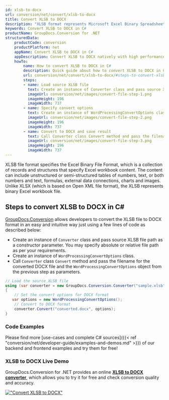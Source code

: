 ```yaml
---
id: xlsb-to-docx
url: conversion/net/convert/xlsb-to-docx
title: Convert XLSB to DOCX
description: "XLSB format represents Microsoft Excel Binary Spreadsheet File with .xlsb extension. Learn how to convert XLSB to DOCX file programmatically in C# language using GroupDocs.Conversion for .NET library."
keywords: Convert XLSB to DOCX in C#
productName: GroupDocs.Conversion for .NET
structuredData:
    productCode: conversion
    productPlatform: net
    appName: Convert XLSB to DOCX in C#
    appDescription: Convert XLSB to DOCX natively with high performance using C# language and server side GroupDocs.Conversion for .NET APIs, without the use of any software like Microsoft or Open Office.
    howTo:
        name: How to convert XLSB to DOCX in C# 
        description: Quick guide about how to convert XLSB to DOCX in C# with high performance and accuracy.
        url: conversion/net/convert/xlsb-to-docx/#steps-to-convert-xlsb-to-docx-in-c
        steps:
        - name: Load source XLSB file 
          text: Create an instance of Converter class and pass source XLSB file path as a constructor parameter. You may specify absolute or relative file path as per your requirements. 
          imageUrl: conversion/net/images/convert-file-step-1.png
          imageHeight: 196
          imageWidth: 737
        - name: Specify convert options 
          text: Create an instance of WordProcessingConvertOptions class.
          imageUrl: conversion/net/images/convert-file-step-2.png
          imageHeight: 196
          imageWidth: 737
        - name: Convert to DOCX and save result 
          text: Call Converter class Convert method and pass the filename for the converted HTML file and the WordProcessingConvertOptions object from the previous step as parameters.
          imageUrl: conversion/net/images/convert-file-step-3.png
          imageHeight: 196
          imageWidth: 737
---
```


XLSB file format specifies the Excel Binary File Format, which is a collection of records and structures that specify Excel workbook content. The content can include unstructured or semi-structured tables of numbers, text, or both numbers and text, formulas, external data connections, charts and images. Unlike XLSX (which is based on Open XML file format), the XLSB represents binary Excel workbook file.

## Steps to convert XLSB to DOCX in C#

[GroupDocs.Conversion](https://products.groupdocs.com/conversion/net) allows developers to convert the XLSB file to DOCX format in an easy and intuitive way just using a few lines of code as described below:

* Create an instance of `Converter` class and pass source XLSB file path as a constructor parameter. You may specify absolute or relative file path as per your requirements. 
* Create an instance of `WordProcessingConvertOptions` class.
* Call `Converter` class `Convert` method and pass the filename for the converted DOCX file and the `WordProcessingConvertOptions` object from the previous step as parameters.

```csharp
// Load the source XLSB file
using (var converter = new GroupDocs.Conversion.Converter("sample.xlsb"))
{
    // Set the convert options for DOCX format
   var options = new WordProcessingConvertOptions();
    // Convert to DOCX format
    converter.Convert("converted.docx", options);
}
```

### Code Examples

Please find more [use-cases and complete C# sources]({{< ref "conversion/net/developer-guide/examples-and-demos.md" >}}) of our backend and frontend examples and try them for free!

### XLSB to DOCX Live Demo

GroupDocs.Conversion for .NET provides an online [**XLSB to DOCX converter**](https://products.groupdocs.app/conversion/xlsb-to-docx), which allows you to try it for free and check conversion quality and accuracy.

[!["Convert XLSB to DOCX"](conversion/net/images/convert-to-docx/convert-xlsb-to-docx.png)](https://products.groupdocs.app/conversion/xlsb-to-docx)